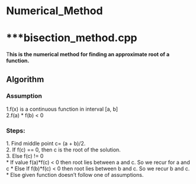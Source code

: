 # Numerical_Method<br>
<h1>***bisection_method.cpp</h1>
<p>T<b>his is the numerical method for finding an approximate root of a function.</b></p>
<h2>Algorithm</h2>
<h3>Assumption</h3>
1.f(x) is a continuous function in interval [a, b]<br>
2.f(a) * f(b) < 0<br>
<h3>Steps:</h3>
1. Find middle point c= (a + b)/2.<br>
2. If f(c) == 0, then c is the root of the solution.<br>
3. Else f(c) != 0<br>
   * If value f(a)*f(c) < 0 then root lies between a and c. So we recur for a and c
   * Else If f(b)*f(c) < 0 then root lies between b and c. So we recur b and c.
   * Else given function doesn’t follow one of assumptions.
